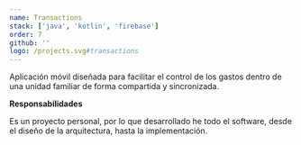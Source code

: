 ```yaml
---
name: Transactions
stack: ['java', 'kotlin', 'firebase']
order: 7
github: ''
logo: /projects.svg#transactions
---
```


Aplicación móvil diseñada para facilitar el control de los gastos dentro de una
unidad familiar de forma compartida y sincronizada.

<b>Responsabilidades</b>

Es un proyecto personal, por lo que desarrollado he todo el software, desde el diseño
de la arquitectura, hasta la implementación.
